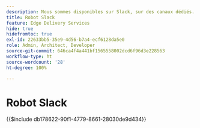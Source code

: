 ```yaml
---
description: Nous sommes disponibles sur Slack, sur des canaux dédiés. L’équipe Adobe et le robot Slack sont à votre disposition pour répondre à vos questions.
title: Robot Slack
feature: Edge Delivery Services
hide: true
hidefromtoc: true
exl-id: 22633bb5-35e9-4d56-b7a4-ecf6128da5e0
role: Admin, Architect, Developer
source-git-commit: 646ca4f4a441bf1565558002dcd6f96d3e228563
workflow-type: ht
source-wordcount: '28'
ht-degree: 100%

---
```


# Robot Slack

{{$include db178622-90f1-4779-8661-28030de9d434}}

